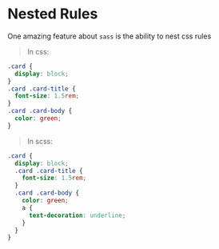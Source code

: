 <!-- @format -->

# Nested Rules

One amazing feature about `sass` is the ability to nest css rules

> In css:

```css
.card {
  display: block;
}
.card .card-title {
  font-size: 1.5rem;
}
.card .card-body {
  color: green;
}
```

> In scss:

```scss
.card {
  display: block;
  .card .card-title {
    font-size: 1.5rem;
  }
  .card .card-body {
    color: green;
    a {
      text-decoration: underline;
    }
  }
}
```
